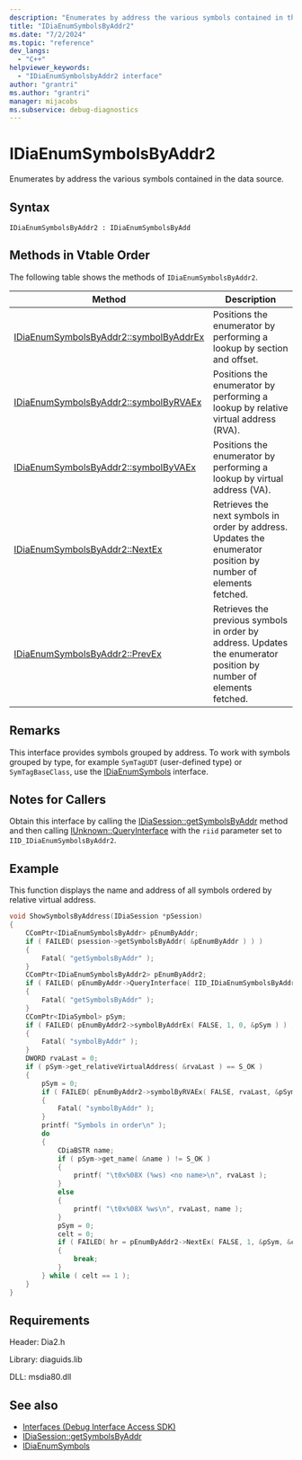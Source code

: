 ```yaml
---
description: "Enumerates by address the various symbols contained in the data source."
title: "IDiaEnumSymbolsByAddr2"
ms.date: "7/2/2024"
ms.topic: "reference"
dev_langs:
  - "C++"
helpviewer_keywords:
  - "IDiaEnumSymbolsbyAddr2 interface"
author: "grantri"
ms.author: "grantri"
manager: mijacobs
ms.subservice: debug-diagnostics
---
```

# IDiaEnumSymbolsByAddr2

Enumerates by address the various symbols contained in the data source.

## Syntax

```
IDiaEnumSymbolsByAddr2 : IDiaEnumSymbolsByAdd
```

## Methods in Vtable Order
The following table shows the methods of `IDiaEnumSymbolsByAddr2`.

|Method|Description|
|------------|-----------------|
|[IDiaEnumSymbolsByAddr2::symbolByAddrEx](../../debugger/debug-interface-access/idiaenumsymbolsbyaddr2-symbolbyaddrex.md)|Positions the enumerator by performing a lookup by section and offset.|
|[IDiaEnumSymbolsByAddr2::symbolByRVAEx](../../debugger/debug-interface-access/idiaenumsymbolsbyaddr2-symbolbyrvaex.md)|Positions the enumerator by performing a lookup by relative virtual address (RVA).|
|[IDiaEnumSymbolsByAddr2::symbolByVAEx](../../debugger/debug-interface-access/idiaenumsymbolsbyaddr2-symbolbyvaex.md)|Positions the enumerator by performing a lookup by virtual address (VA).|
|[IDiaEnumSymbolsByAddr2::NextEx](../../debugger/debug-interface-access/idiaenumsymbolsbyaddr2-nextex.md)|Retrieves the next symbols in order by address. Updates the enumerator position by number of elements fetched.|
|[IDiaEnumSymbolsByAddr2::PrevEx](../../debugger/debug-interface-access/idiaenumsymbolsbyaddr2-prevex.md)|Retrieves the previous symbols in order by address. Updates the enumerator position by number of elements fetched.|

## Remarks
This interface provides symbols grouped by address. To work with symbols grouped by type, for example `SymTagUDT` (user-defined type) or `SymTagBaseClass`, use the [IDiaEnumSymbols](../../debugger/debug-interface-access/idiaenumsymbols.md) interface.

## Notes for Callers
Obtain this interface by calling the [IDiaSession::getSymbolsByAddr](../../debugger/debug-interface-access/idiasession-getsymbolsbyaddr.md) method and then calling [IUnknown::QueryInterface](windows/win32/api/unknwn/nf-unknwn-iunknown-queryinterface(refiid_void)) with the `riid` parameter set to `IID_IDiaEnumSymbolsByAddr2`.

## Example
This function displays the name and address of all symbols ordered by relative virtual address.

```C++
void ShowSymbolsByAddress(IDiaSession *pSession)
{
    CComPtr<IDiaEnumSymbolsByAddr> pEnumByAddr;
    if ( FAILED( psession->getSymbolsByAddr( &pEnumByAddr ) ) )
    {
        Fatal( "getSymbolsByAddr" );
    }
    CComPtr<IDiaEnumSymbolsByAddr2> pEnumByAddr2;
    if ( FAILED( pEnumByAddr->QueryInterface( IID_IDiaEnumSymbolsByAddr2, &pEnumByAddr2 ) ) )
    {
        Fatal( "getSymbolsByAddr" );
    }
    CComPtr<IDiaSymbol> pSym;
    if ( FAILED( pEnumByAddr2->symbolByAddrEx( FALSE, 1, 0, &pSym ) ) )
    {
        Fatal( "symbolByAddr" );
    }
    DWORD rvaLast = 0;
    if ( pSym->get_relativeVirtualAddress( &rvaLast ) == S_OK )
    {
        pSym = 0;
        if ( FAILED( pEnumByAddr2->symbolByRVAEx( FALSE, rvaLast, &pSym ) ) )
        {
            Fatal( "symbolByAddr" );
        }
        printf( "Symbols in order\n" );
        do
        {
            CDiaBSTR name;
            if ( pSym->get_name( &name ) != S_OK )
            {
                printf( "\t0x%08X (%ws) <no name>\n", rvaLast );
            }
            else
            {
                printf( "\t0x%08X %ws\n", rvaLast, name );
            }
            pSym = 0;
            celt = 0;
            if ( FAILED( hr = pEnumByAddr2->NextEx( FALSE, 1, &pSym, &celt ) ) )
            {
                break;
            }
        } while ( celt == 1 );
    }
}
```

## Requirements
Header: Dia2.h

Library: diaguids.lib

DLL: msdia80.dll

## See also
- [Interfaces (Debug Interface Access SDK)](../../debugger/debug-interface-access/interfaces-debug-interface-access-sdk.md)
- [IDiaSession::getSymbolsByAddr](../../debugger/debug-interface-access/idiasession-getsymbolsbyaddr.md)
- [IDiaEnumSymbols](../../debugger/debug-interface-access/idiaenumsymbols.md)
